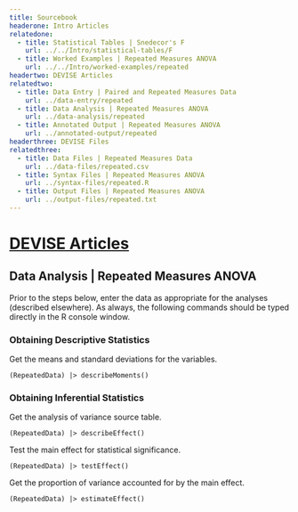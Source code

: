 ```yaml
---
title: Sourcebook
headerone: Intro Articles
relatedone:
  - title: Statistical Tables | Snedecor's F
    url: ../../Intro/statistical-tables/F
  - title: Worked Examples | Repeated Measures ANOVA
    url: ../../Intro/worked-examples/repeated
headertwo: DEVISE Articles
relatedtwo:
  - title: Data Entry | Paired and Repeated Measures Data
    url: ../data-entry/repeated
  - title: Data Analysis | Repeated Measures ANOVA
    url: ../data-analysis/repeated
  - title: Annotated Output | Repeated Measures ANOVA
    url: ../annotated-output/repeated
headerthree: DEVISE Files
relatedthree:
  - title: Data Files | Repeated Measures Data
    url: ../data-files/repeated.csv
  - title: Syntax Files | Repeated Measures ANOVA
    url: ../syntax-files/repeated.R
  - title: Output Files | Repeated Measures ANOVA
    url: ../output-files/repeated.txt
---
```


# [DEVISE Articles](../index.md)

## Data Analysis | Repeated Measures ANOVA

Prior to the steps below, enter the data as appropriate for the analyses (described elsewhere). As always, the following commands should be typed directly in the R console window.

### Obtaining Descriptive Statistics

Get the means and standard deviations for the variables.

```{r}
(RepeatedData) |> describeMoments()
```

### Obtaining Inferential Statistics

Get the analysis of variance source table.

```{r}
(RepeatedData) |> describeEffect()
```

Test the main effect for statistical significance.

```{r}
(RepeatedData) |> testEffect()
```

Get the proportion of variance accounted for by the main effect.

```{r}
(RepeatedData) |> estimateEffect()
```
